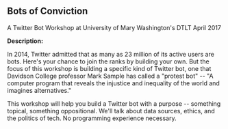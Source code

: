 ## Bots of Conviction

A Twitter Bot Workshop at University of Mary Washington's DTLT
April 2017

**Description:**

In 2014, Twitter admitted that as many as 23 million of its active users are bots. Here's your chance to join the ranks by building your own. But the focus of this workshop is building a specific kind of Twitter bot, one that Davidson College professor Mark Sample has called a "protest bot" -- "A computer program that reveals the injustice and inequality of the world and imagines alternatives."

This workshop will help you build a Twitter bot with a purpose -- something topical, something oppositional. We'll talk about data sources, ethics, and the politics of tech. No programming experience necessary.
